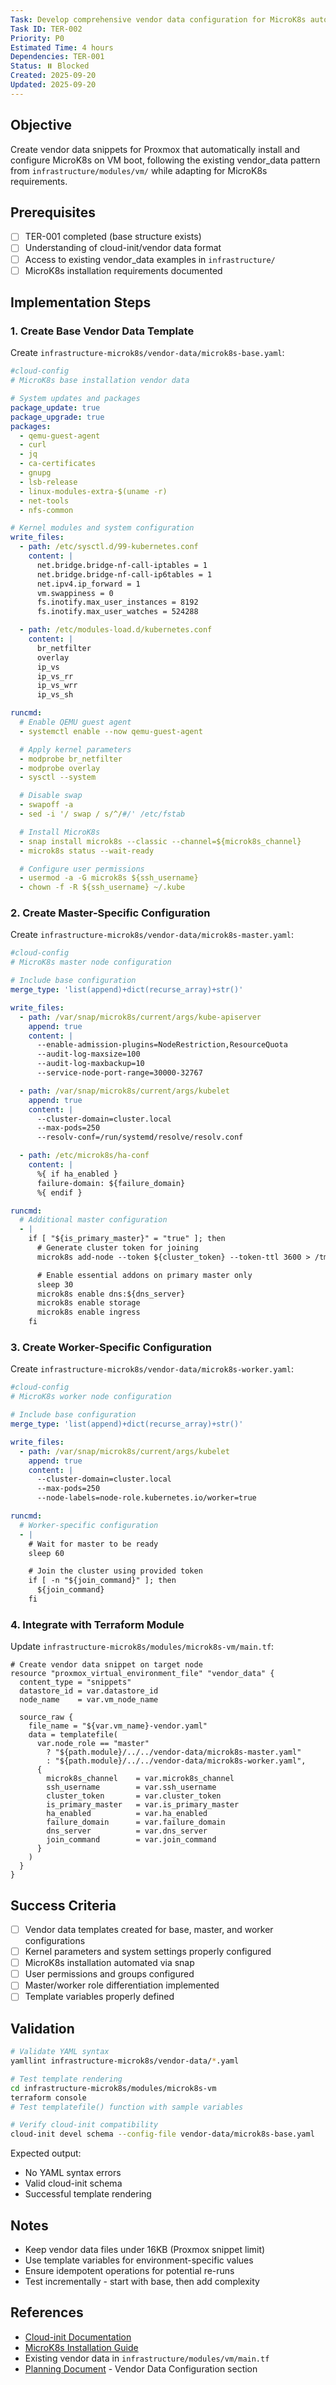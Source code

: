 ```yaml
---
Task: Develop comprehensive vendor data configuration for MicroK8s automated installation
Task ID: TER-002
Priority: P0
Estimated Time: 4 hours
Dependencies: TER-001
Status: ⏸️ Blocked
Created: 2025-09-20
Updated: 2025-09-20
---
```


## Objective

Create vendor data snippets for Proxmox that automatically install and configure MicroK8s on VM boot, following the existing vendor_data pattern from `infrastructure/modules/vm/` while adapting for MicroK8s requirements.

## Prerequisites

- [ ] TER-001 completed (base structure exists)
- [ ] Understanding of cloud-init/vendor data format
- [ ] Access to existing vendor_data examples in `infrastructure/`
- [ ] MicroK8s installation requirements documented

## Implementation Steps

### 1. **Create Base Vendor Data Template**

Create `infrastructure-microk8s/vendor-data/microk8s-base.yaml`:

```yaml
#cloud-config
# MicroK8s base installation vendor data

# System updates and packages
package_update: true
package_upgrade: true
packages:
  - qemu-guest-agent
  - curl
  - jq
  - ca-certificates
  - gnupg
  - lsb-release
  - linux-modules-extra-$(uname -r)
  - net-tools
  - nfs-common

# Kernel modules and system configuration
write_files:
  - path: /etc/sysctl.d/99-kubernetes.conf
    content: |
      net.bridge.bridge-nf-call-iptables = 1
      net.bridge.bridge-nf-call-ip6tables = 1
      net.ipv4.ip_forward = 1
      vm.swappiness = 0
      fs.inotify.max_user_instances = 8192
      fs.inotify.max_user_watches = 524288

  - path: /etc/modules-load.d/kubernetes.conf
    content: |
      br_netfilter
      overlay
      ip_vs
      ip_vs_rr
      ip_vs_wrr
      ip_vs_sh

runcmd:
  # Enable QEMU guest agent
  - systemctl enable --now qemu-guest-agent

  # Apply kernel parameters
  - modprobe br_netfilter
  - modprobe overlay
  - sysctl --system

  # Disable swap
  - swapoff -a
  - sed -i '/ swap / s/^/#/' /etc/fstab

  # Install MicroK8s
  - snap install microk8s --classic --channel=${microk8s_channel}
  - microk8s status --wait-ready

  # Configure user permissions
  - usermod -a -G microk8s ${ssh_username}
  - chown -f -R ${ssh_username} ~/.kube
```

### 2. **Create Master-Specific Configuration**

Create `infrastructure-microk8s/vendor-data/microk8s-master.yaml`:

```yaml
#cloud-config
# MicroK8s master node configuration

# Include base configuration
merge_type: 'list(append)+dict(recurse_array)+str()'

write_files:
  - path: /var/snap/microk8s/current/args/kube-apiserver
    append: true
    content: |
      --enable-admission-plugins=NodeRestriction,ResourceQuota
      --audit-log-maxsize=100
      --audit-log-maxbackup=10
      --service-node-port-range=30000-32767

  - path: /var/snap/microk8s/current/args/kubelet
    append: true
    content: |
      --cluster-domain=cluster.local
      --max-pods=250
      --resolv-conf=/run/systemd/resolve/resolv.conf

  - path: /etc/microk8s/ha-conf
    content: |
      %{ if ha_enabled }
      failure-domain: ${failure_domain}
      %{ endif }

runcmd:
  # Additional master configuration
  - |
    if [ "${is_primary_master}" = "true" ]; then
      # Generate cluster token for joining
      microk8s add-node --token ${cluster_token} --token-ttl 3600 > /tmp/join-command.txt

      # Enable essential addons on primary master only
      sleep 30
      microk8s enable dns:${dns_server}
      microk8s enable storage
      microk8s enable ingress
    fi
```

### 3. **Create Worker-Specific Configuration**

Create `infrastructure-microk8s/vendor-data/microk8s-worker.yaml`:

```yaml
#cloud-config
# MicroK8s worker node configuration

# Include base configuration
merge_type: 'list(append)+dict(recurse_array)+str()'

write_files:
  - path: /var/snap/microk8s/current/args/kubelet
    append: true
    content: |
      --cluster-domain=cluster.local
      --max-pods=250
      --node-labels=node-role.kubernetes.io/worker=true

runcmd:
  # Worker-specific configuration
  - |
    # Wait for master to be ready
    sleep 60

    # Join the cluster using provided token
    if [ -n "${join_command}" ]; then
      ${join_command}
    fi
```

### 4. **Integrate with Terraform Module**

Update `infrastructure-microk8s/modules/microk8s-vm/main.tf`:

```hcl
# Create vendor data snippet on target node
resource "proxmox_virtual_environment_file" "vendor_data" {
  content_type = "snippets"
  datastore_id = var.datastore_id
  node_name    = var.vm_node_name

  source_raw {
    file_name = "${var.vm_name}-vendor.yaml"
    data = templatefile(
      var.node_role == "master"
        ? "${path.module}/../../vendor-data/microk8s-master.yaml"
        : "${path.module}/../../vendor-data/microk8s-worker.yaml",
      {
        microk8s_channel    = var.microk8s_channel
        ssh_username        = var.ssh_username
        cluster_token       = var.cluster_token
        is_primary_master   = var.is_primary_master
        ha_enabled          = var.ha_enabled
        failure_domain      = var.failure_domain
        dns_server          = var.dns_server
        join_command        = var.join_command
      }
    )
  }
}
```

## Success Criteria

- [ ] Vendor data templates created for base, master, and worker configurations
- [ ] Kernel parameters and system settings properly configured
- [ ] MicroK8s installation automated via snap
- [ ] User permissions and groups configured
- [ ] Master/worker role differentiation implemented
- [ ] Template variables properly defined

## Validation

```bash
# Validate YAML syntax
yamllint infrastructure-microk8s/vendor-data/*.yaml

# Test template rendering
cd infrastructure-microk8s/modules/microk8s-vm
terraform console
# Test templatefile() function with sample variables

# Verify cloud-init compatibility
cloud-init devel schema --config-file vendor-data/microk8s-base.yaml
```

Expected output:
- No YAML syntax errors
- Valid cloud-init schema
- Successful template rendering

## Notes

- Keep vendor data files under 16KB (Proxmox snippet limit)
- Use template variables for environment-specific values
- Ensure idempotent operations for potential re-runs
- Test incrementally - start with base, then add complexity

## References

- [Cloud-init Documentation](https://cloudinit.readthedocs.io/)
- [MicroK8s Installation Guide](https://microk8s.io/docs/install-alternatives)
- Existing vendor data in `infrastructure/modules/vm/main.tf`
- [Planning Document](../../docs/planning.md) - Vendor Data Configuration section